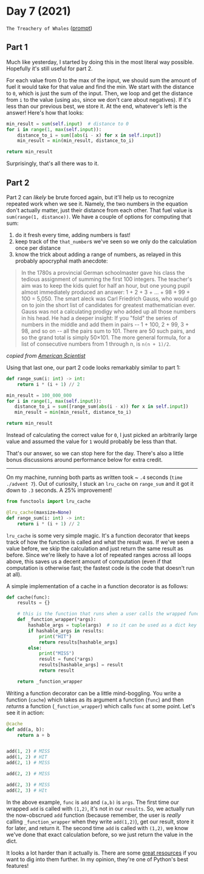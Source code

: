 # Day 7 (2021)

`The Treachery of Whales` ([prompt](https://adventofcode.com/2021/day/7))

## Part 1

Much like yesterday, I started by doing this in the most literal way possible. Hopefully it's still useful for part 2.

For each value from 0 to the max of the input, we should sum the amount of fuel it would take for that value and find the min. We start with the distance to `0`, which is just the sum of the input. Then, we loop and get the distance from `i` to the value (using `abs`, since we don't care about negatives). If it's less than our previous best, we store it. At the end, whatever's left is the answer! Here's how that looks:

```py
min_result = sum(self.input)  # distance to 0
for i in range(1, max(self.input)):
    distance_to_i = sum([abs(i - x) for x in self.input])
    min_result = min(min_result, distance_to_i)

return min_result
```

Surprisingly, that's all there was to it.

## Part 2

Part 2 can _likely_ be brute forced again, but it'll help us to recognize repeated work when we see it. Namely, the two numbers in the equation don't actually matter, just their distance from each other. That fuel value is `sum(range(1, distance))`. We have a couple of options for computing that sum:

1. do it fresh every time, adding numbers is fast!
2. keep track of the `that_number`s we've seen so we only do the calculation once per distance
3. know the trick about adding a range of numbers, as relayed in this probably apocryphal math anecdote:

> In the 1780s a provincial German schoolmaster gave his class the tedious assignment of summing the first 100 integers. The teacher's aim was to keep the kids quiet for half an hour, but one young pupil almost immediately produced an answer: 1 + 2 + 3 + ... + 98 + 99 + 100 = 5,050. The smart aleck was Carl Friedrich Gauss, who would go on to join the short list of candidates for greatest mathematician ever. Gauss was not a calculating prodigy who added up all those numbers in his head. He had a deeper insight: If you "fold" the series of numbers in the middle and add them in pairs -- 1 + 100, 2 + 99, 3 + 98, and so on -- all the pairs sum to 101. There are 50 such pairs, and so the grand total is simply 50×101. The more general formula, for a list of consecutive numbers from 1 through n, is `n(n + 1)/2`.

_copied from [American Scientist](https://www.americanscientist.org/article/gausss-day-of-reckoning)_

Using that last one, our part 2 code looks remarkably similar to part 1:

```py
def range_sum(i: int) -> int:
    return i * (i + 1) // 2

min_result = 100_000_000
for i in range(1, max(self.input)):
   distance_to_i = sum([range_sum(abs(i - x)) for x in self.input])
   min_result = min(min_result, distance_to_i)

return min_result
```

Instead of calculating the correct value for `0`, I just picked an arbitrarily large value and assumed the value for `1` would probably be less than that.

That's our answer, so we can stop here for the day. There's also a little bonus discussions around performance below for extra credit.

---

On my machine, running both parts as written took ~ `.4` seconds (`time ./advent 7`). Out of curiosity, I stuck an `lru_cache` on `range_sum` and it got it down to `.3` seconds. A 25% improvement!

```py
from functools import lru_cache

@lru_cache(maxsize=None)
def range_sum(i: int) -> int:
    return i * (i + 1) // 2
```

`lru_cache` is some very simple magic. It's a function decorator that keeps track of how the function is called and what the result was. If we've seen a value before, we skip the calculation and just return the same result as before. Since we're likely to have a lot of repeated ranges across all loops above, this saves us a decent amount of computation (even if that computation is otherwise fast; the fastest code is the code that doesn't run at all).

A simple implementation of a cache in a function decorator is as follows:

```py
def cache(func):
    results = {}

    # this is the function that runs when a user calls the wrapped function
    def _function_wrapper(*args):
        hashable_args = tuple(args)  # so it can be used as a dict key
        if hashable_args in results:
            print("HIT")
            return results[hashable_args]
        else:
            print("MISS")
            result = func(*args)
            results[hashable_args] = result
            return result

    return _function_wrapper
```

Writing a function decorator can be a little mind-boggling. You write a function (`cache`) which takes as its argument a function (`func`) and then _returns_ a function (`_function_wrapper`) which calls `func` at some point. Let's see it in action:

```py
@cache
def add(a, b):
    return a + b


add(1, 2) # MISS
add(1, 2) # HIT
add(2, 1) # MISS

add(2, 2) # MISS

add(2, 3) # MISS
add(2, 3) # HIt
```

In the above example, `func` is `add` and `(a,b)` is `args`. The first time our wrapped `add` is called with `(1,2)`, it's not in our `results`. So, we actually run the now-obscrued `add` function (because remember, the user is _really_ calling `_function_wrapper` when they write `add(1,2)`), get our result, store it for later, and return it. The second time `add` is called with `(1,2)`, we know we've done that exact calculation before, so we just return the value in the dict.

It looks a lot harder than it actually is. There are some [great resources](https://realpython.com/primer-on-python-decorators) if you want to dig into them further. In my opinion, they're one of Python's best features!
